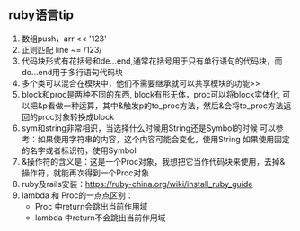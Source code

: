 ## ruby语言tip
1. 数组push，arr << '123'
2. 正则匹配 line ~= /123/
3. 代码块形式有花括号和de...end,通常花括号用于只有单行语句的代码块，而do...end用于多行语句代码块
4. 多个类可以混合在模块中，他们不需要继承就可以共享模块的功能>>
5. block和proc是两种不同的东西, block有形无体，proc可以将block实体化, 可以把&p看做一种运算，其中&触发p的to_proc方法，然后&会将to_proc方法返回的proc对象转换成block 
6. sym和string非常相识，当选择什么时候用String还是Symbol的时候
可以参考：如果使用字符串的内容，这个内容可能会变化，使用String
如果使用固定的名字或者标识符，使用Symbol
7. &操作符的含义是：这是一个Proc对象，我想把它当作代码块来使用，去掉&操作符，就能再次得到一个Proc对象
8. ruby及rails安装：https://ruby-china.org/wiki/install_ruby_guide
9. lambda 和 Proc的一点点区别：
    - Proc 中return会跳出当前作用域
    - lambda 中return不会跳出当前作用域

